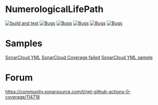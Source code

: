 # NumerologicalLifePath

[![build and test](https://github.com/numeriquerelais/NumerologicalLifePath/actions/workflows/build-validation.yml/badge.svg?branch=main)](https://github.com/numeriquerelais/NumerologicalLifePath/actions/workflows/build-validation.yml)
[![Bugs](https://sonarcloud.io/api/project_badges/measure?project=numeriquerelais_NumerologicalLifePath&metric=bugs)](https://sonarcloud.io/summary/new_code?id=numeriquerelais_NumerologicalLifePath)
[![Bugs](https://sonarcloud.io/api/project_badges/measure?project=numeriquerelais_NumerologicalLifePath&metric=bugs)](https://sonarcloud.io/summary/new_code?id=numeriquerelais_NumerologicalLifePath)
[![Bugs](https://sonarcloud.io/api/project_badges/measure?project=numeriquerelais_NumerologicalLifePath&metric=bugs)](https://sonarcloud.io/summary/new_code?id=numeriquerelais_NumerologicalLifePath)
[![Bugs](https://sonarcloud.io/api/project_badges/measure?project=numeriquerelais_NumerologicalLifePath&metric=bugs)](https://sonarcloud.io/summary/new_code?id=numeriquerelais_NumerologicalLifePath)
[![Bugs](https://sonarcloud.io/api/project_badges/measure?project=numeriquerelais_NumerologicalLifePath&metric=bugs)](https://sonarcloud.io/summary/new_code?id=numeriquerelais_NumerologicalLifePath)

# Samples
[SonarCloud YML](https://stackoverflow.com/questions/58871955/sonarcloud-code-coverage-remains-0-0-in-github-actions-build)
[SonarCloud Coverage failed](https://community.sonarsource.com/t/test-coverage-always-on-0-net-core-github-action/64347/11)
[SonarCloud YML sample](https://github.com/brenordv/validator-dot-net/blob/master/.github/workflows/build.yml)

# Forum
https://community.sonarsource.com/t/net-github-actions-0-coverage/114718